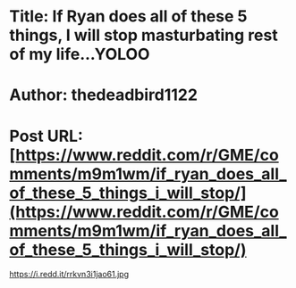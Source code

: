 # Title: If Ryan does all of these 5 things, I will stop masturbating rest of my life...YOLOO
# Author: thedeadbird1122
# Post URL: [https://www.reddit.com/r/GME/comments/m9m1wm/if_ryan_does_all_of_these_5_things_i_will_stop/](https://www.reddit.com/r/GME/comments/m9m1wm/if_ryan_does_all_of_these_5_things_i_will_stop/)


https://i.redd.it/rrkvn3i1jao61.jpg